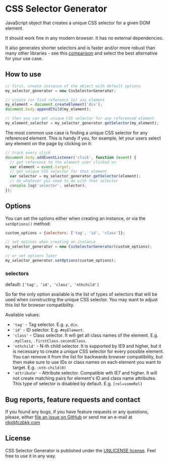 # CSS Selector Generator

JavaScript object that creates a unique CSS selector for a given DOM element.

It should work fine in any modern browser. It has no external dependencies.

It also generates shorter selectors and is faster and/or more robust than many other libraries - see this [comparison](https://github.com/fczbkk/css-selector-generator-benchmark) and select the best alternative for your use case.

## How to use

```javascript
// first, create instance of the object with default options
my_selector_generator = new CssSelectorGenerator;

// create (or find reference to) any element
my_element = document.createElement('div');
document.body.appendChild(my_element);

// then you can get unique CSS selector for any referenced element
my_element_selector = my_selector_generator.getSelector(my_element);
```

The most common use case is finding a unique CSS selector for any referenced element. This is handy if you, for example, let your users select any element on the page by clicking on it:

```javascript
// track every click
document.body.addEventListener('click', function (event) {
  // get reference to the element user clicked on
  var element = event.target;
  // get unique CSS selector for that element
  var selector = my_selector_generator.getSelector(element);
  // do whatever you need to do with that selector
  console.log('selector', selector);
});
```

## Options

You can set the options either when creating an instance, or via the `setOptions()` method:

```javascript
custom_options = {selectors: ['tag', 'id', 'class']};

// set options when creating an instance
my_selector_generator = new CssSelectorGenerator(custom_options);

// or set options later
my_selector_generator.setOptions(custom_options);
```

### selectors

default: `['tag', 'id', 'class', 'nthchild']`

So far the only option available is the list of types of selectors that will be used when constructing the unique CSS selector. You may want to adjust this list for browser compatibility.

Available values:

- `'tag'` - Tag selector. E.g. `p`, `div`.
- `'id'` - ID selector. E.g. `#myElement`.
- `'class'` - Class selector. It will get all class names of the element. E.g. `.myClass`, `.firstClass.secondClass`.
- `'nthchild'` - N-th child selector. It is supported by IE9 and higher, but it is necessary to create a unique CSS selector for every possible element. You can remove it from the list for backwards browser compatibility, but then make sure to use IDs or class names on each element you want to target. E.g. `:nth-child(0)`
- `'attribute'` - Attribute selector. Compatible wth IE7 and higher. It will not create matching pairs for element's ID and class name attributes. This type of selector is disabled by default. E.g. `[rel=someRel]`


## Bug reports, feature requests and contact

If you found any bugs, if you have feature requests or any questions, please, either [file an issue on GitHub][1] or send me an e-mail at [riki@fczbkk.com][2]

## License

CSS Selector Generator is published under the [UNLICENSE license][3]. Feel free to use it in any way.


  [1]: https://github.com/fczbkk/css-selector-generator/issues
  [2]: mailto:riki@fczbkk.com?subject=CSSSelectorGenerator
  [3]: https://github.com/fczbkk/css-selector-generator/blob/master/UNLICENSE
